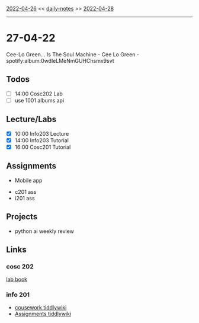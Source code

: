 [2022-04-26](daily_notes/2022-04-26) << [daily-notes](notes/daily-notes.md) >> [2022-04-28](daily_notes/2022-04-28)

---

# 27-04-22

Cee-Lo Green... Is The Soul Machine - Cee Lo Green - spotify:album:0wdleLMeNmGUHChsmx9svt

## Todos
- [ ] 14:00 Cosc202 Lab
- [ ] use 1001 albums api

## Lecture/Labs

- [x] 10:00 Info203 Lecture
- [x] 14:00 Info203 Tutorial
- [x] 16:00 Cosc201 Tutorial

## Assignments
- Mobile app
* c201 ass
* i201 ass

## Projects
- python ai weekly review

## Links

### cosc 202

[lab book](https://cosc202.cspages.otago.ac.nz/lab-book/COSC202LabBook.pdf)

### info 201

- [cousework tiddlywiki](https://isgb.otago.ac.nz/infosci/INFO201/labs_release/raw/master/output/info201_labs.html#)
- [Assignments tiddlywiki](https://isgb.otago.ac.nz/info201/shared/assignments_release/raw/master/output/INFO201_Assignments.html)